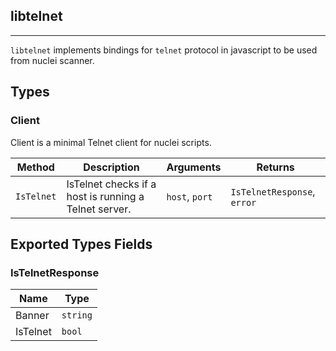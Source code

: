 ## libtelnet 
---


`libtelnet` implements bindings for `telnet` protocol in javascript
to be used from nuclei scanner.



## Types

### Client

 Client is a minimal Telnet client for nuclei scripts.

| Method | Description | Arguments | Returns |
|--------|-------------|-----------|---------|
| `IsTelnet` |  IsTelnet checks if a host is running a Telnet server. | `host`, `port` | `IsTelnetResponse`, `error` |




## Exported Types Fields
### IsTelnetResponse

| Name | Type | 
|--------|-------------|
| Banner | `string` |
| IsTelnet | `bool` |




